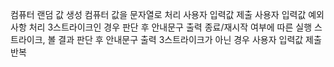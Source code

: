 컴퓨터 랜덤 값 생성
컴퓨터 값을 문자열로 처리
사용자 입력값 제출
사용자 입력값 예외 사항 처리
3스트라이크인 경우 판단 후 안내문구 출력
종료/재시작 여부에 따른 실행
스트라이크, 볼 결과 판단 후 안내문구 출력
3스트라이크가 아닌 경우 사용자 입력값 제출 반복